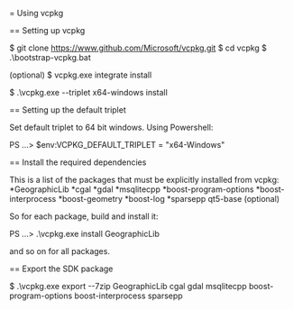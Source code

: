 = Using vcpkg 

== Setting up vcpkg
	
$ git clone https://www.github.com/Microsoft/vcpkg.git
$ cd vcpkg
$ .\bootstrap-vcpkg.bat

(optional)
$ vcpkg.exe integrate install

$ .\vcpkg.exe --triplet x64-windows install <list-of-packages-to-install>


== Setting up the default triplet

Set default triplet to 64 bit windows.
Using Powershell: 

PS ...> $env:VCPKG_DEFAULT_TRIPLET = "x64-Windows"

== Install the required dependencies

This is a list of the packages that must be explicitly installed from vcpkg:
    *GeographicLib
    *cgal
    *gdal
    *msqlitecpp
    *boost-program-options
    *boost-interprocess
	*boost-geometry
	*boost-log
	*sparsepp
	qt5-base (optional)

So for each package, build and install it:

PS ...> .\vcpkg.exe install GeographicLib

and so on for all packages.

== Export the SDK package

$ .\vcpkg.exe export --7zip GeographicLib cgal gdal msqlitecpp boost-program-options boost-interprocess sparsepp